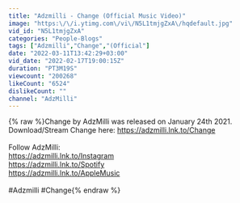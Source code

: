 ```yaml
---
title: "Adzmilli - Change (Official Music Video)"
image: "https:\/\/i.ytimg.com\/vi\/N5L1tmjgZxA\/hqdefault.jpg"
vid_id: "N5L1tmjgZxA"
categories: "People-Blogs"
tags: ["Adzmilli","Change","(Official"]
date: "2022-03-11T13:42:29+03:00"
vid_date: "2022-02-17T19:00:15Z"
duration: "PT3M19S"
viewcount: "200268"
likeCount: "6524"
dislikeCount: ""
channel: "AdzMilli"
---
```

{% raw %}Change by AdzMilli was released on January 24th 2021.<br />Download/Stream Change here: <a rel="nofollow" target="blank" href="https://adzmilli.lnk.to/Change">https://adzmilli.lnk.to/Change</a><br /><br />Follow AdzMilli:<br /><a rel="nofollow" target="blank" href="https://adzmilli.lnk.to/Instagram">https://adzmilli.lnk.to/Instagram</a><br /><a rel="nofollow" target="blank" href="https://adzmilli.lnk.to/Spotify">https://adzmilli.lnk.to/Spotify</a><br /><a rel="nofollow" target="blank" href="https://adzmilli.lnk.to/AppleMusic">https://adzmilli.lnk.to/AppleMusic</a><br /><br />#Adzmilli #Change{% endraw %}

